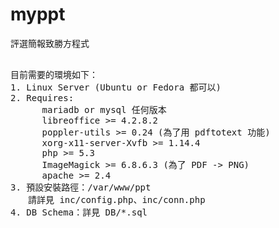 # myppt
評選簡報致勝方程式

<pre>

目前需要的環境如下：
1. Linux Server (Ubuntu or Fedora 都可以)
2. Requires:
      mariadb or mysql 任何版本
      libreoffice >= 4.2.8.2
      poppler-utils >= 0.24 (為了用 pdftotext 功能)
      xorg-x11-server-Xvfb >= 1.14.4
      php >= 5.3
      ImageMagick >= 6.8.6.3 (為了 PDF -> PNG)
      apache >= 2.4
3. 預設安裝路徑：/var/www/ppt
　　請詳見 inc/config.php、inc/conn.php
4. DB Schema：詳見 DB/*.sql
      
</pre>
